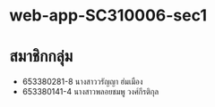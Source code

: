 # web-app-SC310006-sec1

# สมาชิกกลุ่ม
- 653380281-8 นางสาววรัญญา ฮ่มเมือง
- 653380141-4 นางสาวพลอยชมพู วงศ์กีรติกุล